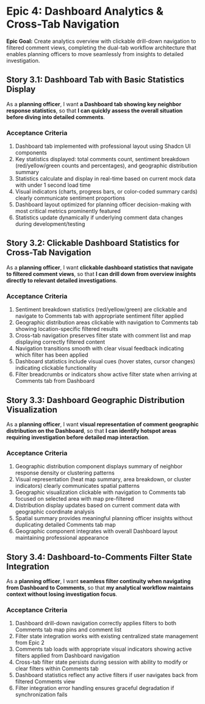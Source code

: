# Epic 4: Dashboard Analytics & Cross-Tab Navigation

**Epic Goal:** Create analytics overview with clickable drill-down navigation to filtered comment views, completing the dual-tab workflow architecture that enables planning officers to move seamlessly from insights to detailed investigation.

## Story 3.1: Dashboard Tab with Basic Statistics Display

As a **planning officer**,
I want **a Dashboard tab showing key neighbor response statistics**,
so that **I can quickly assess the overall situation before diving into detailed comments**.

### Acceptance Criteria
1. Dashboard tab implemented with professional layout using Shadcn UI components
2. Key statistics displayed: total comments count, sentiment breakdown (red/yellow/green counts and percentages), and geographic distribution summary
3. Statistics calculate and display in real-time based on current mock data with under 1 second load time
4. Visual indicators (charts, progress bars, or color-coded summary cards) clearly communicate sentiment proportions
5. Dashboard layout optimized for planning officer decision-making with most critical metrics prominently featured
6. Statistics update dynamically if underlying comment data changes during development/testing

## Story 3.2: Clickable Dashboard Statistics for Cross-Tab Navigation

As a **planning officer**,
I want **clickable dashboard statistics that navigate to filtered comment views**,
so that **I can drill down from overview insights directly to relevant detailed investigations**.

### Acceptance Criteria
1. Sentiment breakdown statistics (red/yellow/green) are clickable and navigate to Comments tab with appropriate sentiment filter applied
2. Geographic distribution areas clickable with navigation to Comments tab showing location-specific filtered results
3. Cross-tab navigation preserves filter state with comment list and map displaying correctly filtered content
4. Navigation transitions smooth with clear visual feedback indicating which filter has been applied
5. Dashboard statistics include visual cues (hover states, cursor changes) indicating clickable functionality
6. Filter breadcrumbs or indicators show active filter state when arriving at Comments tab from Dashboard

## Story 3.3: Dashboard Geographic Distribution Visualization

As a **planning officer**,
I want **visual representation of comment geographic distribution on the Dashboard**,
so that **I can identify hotspot areas requiring investigation before detailed map interaction**.

### Acceptance Criteria
1. Geographic distribution component displays summary of neighbor response density or clustering patterns
2. Visual representation (heat map summary, area breakdown, or cluster indicators) clearly communicates spatial patterns
3. Geographic visualization clickable with navigation to Comments tab focused on selected area with map pre-filtered
4. Distribution display updates based on current comment data with geographic coordinate analysis
5. Spatial summary provides meaningful planning officer insights without duplicating detailed Comments tab map
6. Geographic component integrates with overall Dashboard layout maintaining professional appearance

## Story 3.4: Dashboard-to-Comments Filter State Integration

As a **planning officer**,
I want **seamless filter continuity when navigating from Dashboard to Comments**,
so that **my analytical workflow maintains context without losing investigation focus**.

### Acceptance Criteria
1. Dashboard drill-down navigation correctly applies filters to both Comments tab map pins and comment list
2. Filter state integration works with existing centralized state management from Epic 2
3. Comments tab loads with appropriate visual indicators showing active filters applied from Dashboard navigation
4. Cross-tab filter state persists during session with ability to modify or clear filters within Comments tab
5. Dashboard statistics reflect any active filters if user navigates back from filtered Comments view
6. Filter integration error handling ensures graceful degradation if synchronization fails
